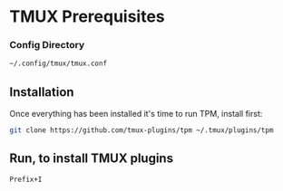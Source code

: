# TMUX Prerequisites

### Config Directory

```sh
~/.config/tmux/tmux.conf
```

## Installation
Once everything has been installed it's time to run TPM, install first:

```sh
git clone https://github.com/tmux-plugins/tpm ~/.tmux/plugins/tpm
```

## Run, to install TMUX plugins
`Prefix+I`
